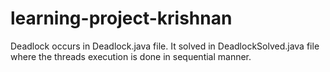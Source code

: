 # learning-project-krishnan


Deadlock occurs in Deadlock.java file. 
It solved in DeadlockSolved.java file where the threads execution is done in sequential manner. 
